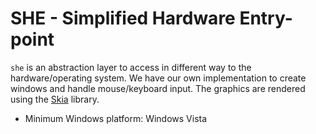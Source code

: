 # SHE - Simplified Hardware Entry-point

`she` is an abstraction layer to access in different way to the
hardware/operating system. We have our own implementation to create
windows and handle mouse/keyboard input. The graphics are rendered
using the [Skia](https://skia.org/) library.

* Minimum Windows platform: Windows Vista
